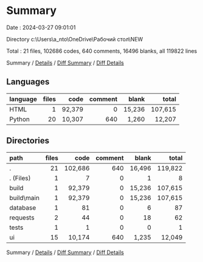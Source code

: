# Summary

Date : 2024-03-27 09:01:01

Directory c:\\Users\\a_nto\\OneDrive\\Рабочий стол\\NEW

Total : 21 files,  102686 codes, 640 comments, 16496 blanks, all 119822 lines

Summary / [Details](details.md) / [Diff Summary](diff.md) / [Diff Details](diff-details.md)

## Languages
| language | files | code | comment | blank | total |
| :--- | ---: | ---: | ---: | ---: | ---: |
| HTML | 1 | 92,379 | 0 | 15,236 | 107,615 |
| Python | 20 | 10,307 | 640 | 1,260 | 12,207 |

## Directories
| path | files | code | comment | blank | total |
| :--- | ---: | ---: | ---: | ---: | ---: |
| . | 21 | 102,686 | 640 | 16,496 | 119,822 |
| . (Files) | 1 | 7 | 0 | 1 | 8 |
| build | 1 | 92,379 | 0 | 15,236 | 107,615 |
| build\\main | 1 | 92,379 | 0 | 15,236 | 107,615 |
| database | 1 | 81 | 0 | 6 | 87 |
| requests | 2 | 44 | 0 | 18 | 62 |
| tests | 1 | 1 | 0 | 0 | 1 |
| ui | 15 | 10,174 | 640 | 1,235 | 12,049 |

Summary / [Details](details.md) / [Diff Summary](diff.md) / [Diff Details](diff-details.md)